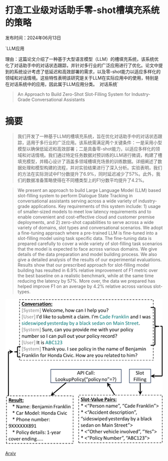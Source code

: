 # 打造工业级对话助手零-shot槽填充系统的策略

发布时间：2024年06月13日

`LLM应用

理由：这篇论文介绍了一种基于大型语言模型（LLM）的槽填充系统，该系统优化了对话助手中的对话状态跟踪，并针对多行业的广泛应用进行了优化。论文中提到的系统设计考虑了低延迟和高效部署的需求，以及零-shot能力以适应多样化的领域和对话情境。这些特性表明该研究是关于LLM在实际应用中的使用，特别是在对话系统中的应用，因此属于LLM应用分类。` `对话系统`

> An Approach to Build Zero-Shot Slot-Filling System for Industry-Grade Conversational Assistants

# 摘要

> 我们开发了一种基于LLM的槽填充系统，旨在优化对话助手中的对话状态跟踪，适用于多行业的广泛应用。该系统需满足两个关键条件：一是采用小型模型以确保低延迟和高效部署；二是具备零-shot能力，以适应多样化的领域和对话情境。我们通过特定任务数据对预训练的LLM进行微调，构建了槽填充模型，并精心设计了涵盖多领域槽填充场景的训练数据。详细阐述了数据处理和模型构建的流程，并对实验结果进行了深入分析。实验表明，我们的方法在实际测试中F1分数提升了6.9%，同时延迟减少了57%。此外，我们的数据准备策略使得在不同槽类型上的F1分数平均提升了4.2%。

> We present an approach to build Large Language Model (LLM) based slot-filling system to perform Dialogue State Tracking in conversational assistants serving across a wide variety of industry-grade applications. Key requirements of this system include: 1) usage of smaller-sized models to meet low latency requirements and to enable convenient and cost-effective cloud and customer premise deployments, and 2) zero-shot capabilities to serve across a wide variety of domains, slot types and conversational scenarios. We adopt a fine-tuning approach where a pre-trained LLM is fine-tuned into a slot-filling model using task specific data. The fine-tuning data is prepared carefully to cover a wide variety of slot-filling task scenarios that the model is expected to face across various domains. We give details of the data preparation and model building process. We also give a detailed analysis of the results of our experimental evaluations. Results show that our prescribed approach for slot-filling model building has resulted in 6.9% relative improvement of F1 metric over the best baseline on a realistic benchmark, while at the same time reducing the latency by 57%. More over, the data we prepared has helped improve F1 on an average by 4.2% relative across various slot-types.

![打造工业级对话助手零-shot槽填充系统的策略](../../../paper_images/2406.08848/slot-filling-illustration.png)

[Arxiv](https://arxiv.org/abs/2406.08848)